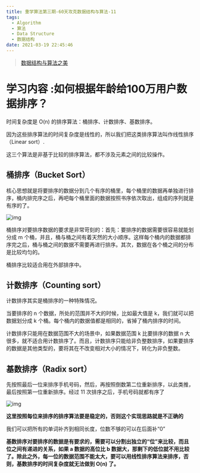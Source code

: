 ```yaml
---
title: 重学算法第三期-60天攻克数据结构与算法-11
tags:
  - Algorithm
  - 算法
  - Data Structure
  - 数据结构
date: 2021-03-19 22:45:46
---
```


> [数据结构与算法之美](https://time.geekbang.org/column/intro/126)

# 学习内容 :如何根据年龄给100万用户数据排序？

时间复杂度是 O(n) 的排序算法：桶排序、计数排序、基数排序。

因为这些排序算法的时间复杂度是线性的，所以我们把这类排序算法叫作线性排序（Linear sort）.

这三个算法是非基于比较的排序算法，都不涉及元素之间的比较操作。

## 桶排序（Bucket Sort）

核心思想就是将要排序的数据分到几个有序的桶里，每个桶里的数据再单独进行排序，桶内排完序之后，再吧每个桶里面的数据按照书序依次取出，组成的序列就是有序的了。

![img](https://static001.geekbang.org/resource/image/98/ae/987564607b864255f81686829503abae.jpg)

桶排序对要排序数据的要求是非常苛刻的：首先：要排序的数据需要很容易就能划分成 m 个桶，并且，桶与桶之间有着天然的大小顺序。这样每个桶内的数据都排序完之后，桶与桶之间的数据不需要再进行排序。其次，数据在各个桶之间的分布是比较均匀的。

桶排序比较适合用在外部排序中。

## 计数排序（Counting sort）

计数排序其实是桶排序的一种特殊情况。

当要排序的 n 个数据，所处的范围并不大的时候，比如最大值是 k，我们就可以把数据划分成 k 个桶。每个桶内的数据值都是相同的，省掉了桶内排序的时间。

计数排序只能用在数据范围不大的场景中，如果数据范围 k 比要排序的数据 n 大很多，就不适合用计数排序了。而且，计数排序只能给非负整数排序，如果要排序的数据是其他类型的，要将其在不改变相对大小的情况下，转化为非负整数。

## 基数排序（Radix sort）

先按照最后一位来排序手机号码，然后，再按照倒数第二位重新排序，以此类推，最后按照第一位重新排序。经过 11 次排序之后，手机号码就都有序了

![img](https://static001.geekbang.org/resource/image/df/0c/df0cdbb73bd19a2d69a52c54d8b9fc0c.jpg)

**这里按照每位来排序的排序算法要是稳定的，否则这个实现思路就是不正确的**

我们可以把所有的单词补齐到相同长度，位数不够的可以在后面补“0”

**基数排序对要排序的数据是有要求的，需要可以分割出独立的“位”来比较，而且位之间有递进的关系，如果 a 数据的高位比 b 数据大，那剩下的低位就不用比较了。除此之外，每一位的数据范围不能太大，要可以用线性排序算法来排序，否则，基数排序的时间复杂度就无法做到 O(n) 了。**

